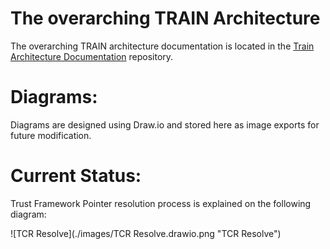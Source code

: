 # The overarching TRAIN Architecture
The overarching TRAIN architecture documentation is located in the [Train Architecture Documentation](https://gitlab.eclipse.org/eclipse/xfsc/train/TRAIN-Documentation) repository.

# Diagrams:
Diagrams are designed using Draw.io and stored here as image exports for future modification.

# Current Status:


Trust Framework Pointer resolution process is explained on the following diagram:

![TCR Resolve](./images/TCR Resolve.drawio.png "TCR Resolve")

